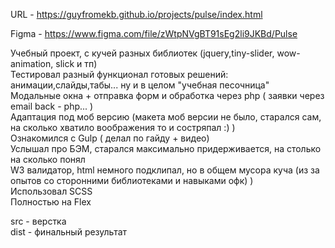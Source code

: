URL - https://guyfromekb.github.io/projects/pulse/index.html  

Figma - https://www.figma.com/file/zWtpNVgBT91sEg2li9JKBd/Pulse  



Учебный проект, с кучей разных библиотек (jquery,tiny-slider, wow-animation, slick и тп)  
Тестировал разный функционал готовых решений: анимации,слайды,табы... ну и в целом "учебная песочница"  
Модальные окна + отправка форм и обработка через php ( заявки через email back - php... )    
Адаптация под моб версию (макета моб версии не было, старался сам, на сколько хватило воображения то и состряпал :) )  
Ознакомился с Gulp ( делал по гайду + видео)  
Услышал про БЭМ, старался максимально придерживается, на столько на сколько понял  
W3 валидатор, html немного подклипал, но в общем мусора куча (из за опытов со сторонними библиотеками и навыками офк) )  
Использовал SCSS  
Полностью на Flex

src - верстка  
dist - финальный результат

